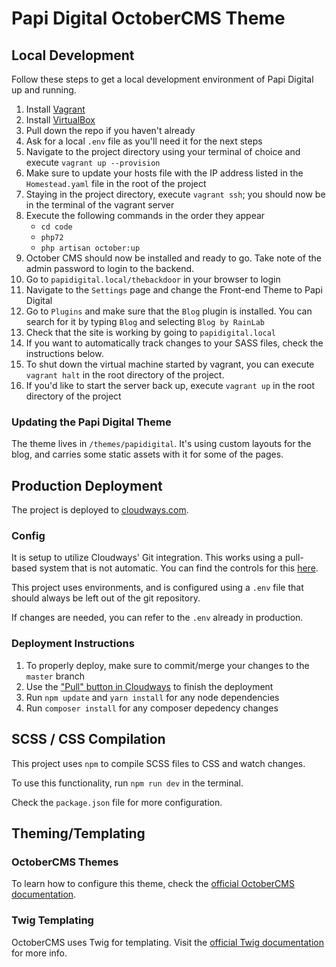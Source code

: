 # Papi Digital OctoberCMS Theme

## Local Development
Follow these steps to get a local development environment of Papi Digital
up and running.

1. Install [Vagrant](https://www.vagrantup.com/)
2. Install [VirtualBox](https://www.virtualbox.org/)
3. Pull down the repo if you haven't already
4. Ask for a local `.env` file as you'll need it for the next steps
5. Navigate to the project directory using your terminal of choice and execute `vagrant up --provision`
6. Make sure to update your hosts file with the IP address listed in the `Homestead.yaml` file in the root of the project
7. Staying in the project directory, execute `vagrant ssh`; you should now be in the terminal of the vagrant server
8. Execute the following commands in the order they appear
   - `cd code`
   - `php72`
   - `php artisan october:up`
9. October CMS should now be installed and ready to go. Take note of the admin password to login to the backend.
10. Go to `papidigital.local/thebackdoor` in your browser to login
11. Navigate to the `Settings` page and change the Front-end Theme to Papi Digital
12. Go to `Plugins` and make sure that the `Blog` plugin is installed. You can search for it by typing `Blog` and selecting `Blog by RainLab`
13. Check that the site is working by going to `papidigital.local`
14. If you want to automatically track changes to your SASS files, check the instructions below.
15. To shut down the virtual machine started by vagrant, you can execute `vagrant halt` in the root directory of the project.
16. If you'd like to start the server back up, execute `vagrant up` in the root directory of the project

### Updating the Papi Digital Theme
The theme lives in `/themes/papidigital`. It's using custom layouts for the blog, and carries some static assets with it for some of the pages.

## Production Deployment
The project is deployed to [cloudways.com](https://cloudways.com).

### Config
It is setup to utilize Cloudways' Git integration. This works using a
pull-based system that is not automatic. You can find the controls for
this [here](https://platform.cloudways.com/apps/1630163/deployment).

This project uses environments, and is configured using a `.env` file
that should always be left out of the git repository.

If changes are needed, you can refer to the `.env` already in production.

### Deployment Instructions
1. To properly deploy, make sure to commit/merge your changes to the
`master` branch
2. Use the ["Pull" button in Cloudways](https://platform.cloudways.com/apps/1630163/deployment)
to finish the deployment
3. Run `npm update` and `yarn install` for any node dependencies
4. Run `composer install` for any composer depedency changes

## SCSS / CSS Compilation
This project uses `npm` to compile SCSS files to CSS and watch changes.

To use this functionality, run `npm run dev` in the terminal.

Check the `package.json` file for more configuration.

## Theming/Templating

### OctoberCMS Themes
To learn how to configure this theme, check the [official OctoberCMS documentation](https://octobercms.com/docs/themes/development#customization).

### Twig Templating
OctoberCMS uses Twig for templating. Visit the [official Twig documentation](https://twig.symfony.com/doc/3.x/templates.html) for more info.
